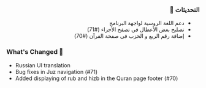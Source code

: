 <div dir='rtl'>

### التحديثات 💭

- دعم اللغة الروسية لواجهة البرنامج
- تصليح بعض الأعطال في تصفح الأجزاء (#71)
- إضافة رقم الربع و الحزب في صفحة القرآن (#70)

</div>

### What's Changed 💭

- Russian UI translation
- Bug fixes in Juz navigation (#71)
- Added displaying of rub and hizb in the Quran page footer (#70)
